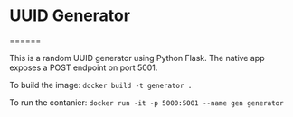 # UUID Generator
======

This is a random UUID generator using Python Flask. 
The native app exposes a POST endpoint on port 5001.

To build the image:
```docker build -t generator .```

To run the contanier:
```docker run -it -p 5000:5001 --name gen generator```

